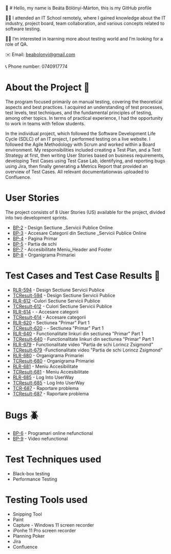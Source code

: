 :wave: # Hello, my name is Beáta Bölönyi-Márton, this is my GitHub profile

:woman_student: I attended an IT School remotely, where I gained knowledge about the IT industry, project board, team collaboration, and various concepts related to software testing.

:woman_technologist: I’m interested in learning more about testing world and I’m looking for a role of QA.

:envelope: Email: beabolonyi@gmail.com

:telephone_receiver: Phone number: 0740917774


# About the Project :gem:
The program focused primarily on manual testing, covering the theoretical aspects and best practices. I acquired an understanding of test processes, test levels, test techniques, and the fundamental principles of testing, among other topics. In terms of practical experience, I had the opportunity to work in teams with fellow students.

In the individual project, which followed the Software Development Life Cycle (SDLC) of an IT project, I performed testing on a live website. I followed the Agile Methodology with Scrum and worked within a Board environment. My responsibilities included creating a Test Plan, and a Test Strategy at first, then writing User Stories based on business requirements, developing Test Cases using Test Case Lab, identifying, and reporting bugs using Jira, then finally generating a Metrics Report that provided an overview of Test Cases. All relevant documentationwas uploaded to Confluence.

# User Stories 
The project consists of 8 User Stories (US) available for the project, divided into two development sprints.

- [BP-2](https://github.com/beabolonyi/Manual_Tester_Final_Project/blob/77823876bb4e807efc90fe3408e7deab545c8c5c/User%20Stories/%5B%23BP-2%5D%20Design%20Sectiune%20_Servicii%20Publice%20Online_.pdf) - Design Sectiune _Servicii Publice Online
- [BP-3](https://github.com/beabolonyi/Manual_Tester_Final_Project/blob/0c0c558bcb68a4a2bd98309b191c9398bc76e835/User%20Stories/%5B%23BP-3%5D%20Accesare%20Categorii%20din%20Sectiune%20_Servicii%20Publice%20Online_.pdf) - Accesare Categorii din Sectiune _Servicii Publice Online
- [BP-4](https://github.com/beabolonyi/Manual_Tester_Final_Project/blob/0c0c558bcb68a4a2bd98309b191c9398bc76e835/User%20Stories/%5B%23BP-4%5D%20Pagina%20Primar%20-%20Part%201.pdf) - Pagina Primar
- [BP-5](https://github.com/beabolonyi/Manual_Tester_Final_Project/blob/0c0c558bcb68a4a2bd98309b191c9398bc76e835/User%20Stories/%5B%23BP-5%5D%20Partia%20de%20schi.pdf) - Partia de schi
- [BP-7](https://github.com/beabolonyi/Manual_Tester_Final_Project/blob/e2789c11bf75669792562d3f342ab3e301f85520/User%20Stories/%5B%23BP-7%5D%20Accesibilitate%20Meniu_Header%20and%20Footer.pdf) - Accesibilitate Meniu_Header and Footer
- [BP-8](https://github.com/beabolonyi/Manual_Tester_Final_Project/blob/0c0c558bcb68a4a2bd98309b191c9398bc76e835/User%20Stories/%5B%23BP-8%5D%20Organigrama%20Primariei.pdf) - Organigrama Primariei

# Test Cases and Test Case Results :green_book:
- [RLR-594](https://github.com/beabolonyi/Manual_Tester_Final_Project/blob/30589272362c52d1fdd6a39838992b3307f54b17/Test%20Cases%20%2B%20Test%20Case%20Results/RLR-594.pdf) - Design Sectiune Servicii Publice
- [TCResult-594](https://github.com/beabolonyi/Manual_Tester_Final_Project/blob/3015e64c968ceecda476f7c686fcdf6fd557b703/Documentation/Test%20Cases%20%2B%20Test%20Case%20Results/TCResult_594.pdf) - Design Sectiune Servicii Publice
- [RLR-612](https://github.com/beabolonyi/Manual_Tester_Final_Project/blob/30589272362c52d1fdd6a39838992b3307f54b17/Test%20Cases%20%2B%20Test%20Case%20Results/RLR-612.pdf) -Culori Sectiune Servicii Publice
- [TCResult-612](https://github.com/beabolonyi/Manual_Tester_Final_Project/blob/30589272362c52d1fdd6a39838992b3307f54b17/Test%20Cases%20%2B%20Test%20Case%20Results/TCResult-612.pdf) - Culori Sectiune Servicii Publice
- [RLR-614](https://github.com/beabolonyi/Manual_Tester_Final_Project/blob/30589272362c52d1fdd6a39838992b3307f54b17/Test%20Cases%20%2B%20Test%20Case%20Results/RLR-614.pdf) - - Accesare categorii
- [TCResult-614](https://github.com/beabolonyi/Manual_Tester_Final_Project/blob/30589272362c52d1fdd6a39838992b3307f54b17/Test%20Cases%20%2B%20Test%20Case%20Results/TCResult-614.pdf) - Accesare categorii
- [RLR-620](https://github.com/beabolonyi/Manual_Tester_Final_Project/blob/30589272362c52d1fdd6a39838992b3307f54b17/Test%20Cases%20%2B%20Test%20Case%20Results/RLR-620.pdf) - Sectiunea "Primar" Part 1
- [TCResult-620](https://github.com/beabolonyi/Manual_Tester_Final_Project/blob/30589272362c52d1fdd6a39838992b3307f54b17/Test%20Cases%20%2B%20Test%20Case%20Results/TCResult-620.pdf) - - Sectiunea "Primar" Part 1
- [RLR-640](https://github.com/beabolonyi/Manual_Tester_Final_Project/blob/30589272362c52d1fdd6a39838992b3307f54b17/Test%20Cases%20%2B%20Test%20Case%20Results/RLR-640.pdf) - Functionalitate linkuri din sectiunea "Primar" Part 1
- [TCResult-640](https://github.com/beabolonyi/Manual_Tester_Final_Project/blob/30589272362c52d1fdd6a39838992b3307f54b17/Test%20Cases%20%2B%20Test%20Case%20Results/TCResult-640.pdf) - Functionalitate linkuri din sectiunea "Primar" Part 1
- [RLR-679](https://github.com/beabolonyi/Manual_Tester_Final_Project/blob/30589272362c52d1fdd6a39838992b3307f54b17/Test%20Cases%20%2B%20Test%20Case%20Results/RLR-679.pdf) - Functionalitate video "Partia de schi Lorincz Zsigmond"
- [TCResult-679](https://github.com/beabolonyi/Manual_Tester_Final_Project/blob/30589272362c52d1fdd6a39838992b3307f54b17/Test%20Cases%20%2B%20Test%20Case%20Results/TCResult-679.pdf) -Functionalitate video "Partia de schi Lorincz Zsigmond"
- [RLR-680](https://github.com/beabolonyi/Manual_Tester_Final_Project/blob/30589272362c52d1fdd6a39838992b3307f54b17/Test%20Cases%20%2B%20Test%20Case%20Results/RLR-680.pdf) - Organigrama Primariei
- [TCResult-680](https://github.com/beabolonyi/Manual_Tester_Final_Project/blob/30589272362c52d1fdd6a39838992b3307f54b17/Test%20Cases%20%2B%20Test%20Case%20Results/TCResult-680.pdf) - Organigrama Primariei
- [RLR-681](https://github.com/beabolonyi/Manual_Tester_Final_Project/blob/30589272362c52d1fdd6a39838992b3307f54b17/Test%20Cases%20%2B%20Test%20Case%20Results/RLR-681.pdf) - Meniu Accesibilitate
- [TCResult-681](https://github.com/beabolonyi/Manual_Tester_Final_Project/blob/30589272362c52d1fdd6a39838992b3307f54b17/Test%20Cases%20%2B%20Test%20Case%20Results/TCResult-681.pdf) - Meniu Accesibilitate
- [RLR-685](https://github.com/beabolonyi/Manual_Tester_Final_Project/blob/30589272362c52d1fdd6a39838992b3307f54b17/Test%20Cases%20%2B%20Test%20Case%20Results/RLR-685.pdf) - Log Into UserWay
- [TCResult-685](https://github.com/beabolonyi/Manual_Tester_Final_Project/blob/30589272362c52d1fdd6a39838992b3307f54b17/Test%20Cases%20%2B%20Test%20Case%20Results/TCResult-685.pdf) - Log Into UserWay
- [TCR-687](https://github.com/beabolonyi/Manual_Tester_Final_Project/blob/30589272362c52d1fdd6a39838992b3307f54b17/Test%20Cases%20%2B%20Test%20Case%20Results/RLR-687.pdf) - Raportare problema
- [TCResult-687](https://github.com/beabolonyi/Manual_Tester_Final_Project/blob/30589272362c52d1fdd6a39838992b3307f54b17/Test%20Cases%20%2B%20Test%20Case%20Results/TCResult-687.pdf) - Raportare problema

# Bugs :beetle:
- [BP-6](https://github.com/beabolonyi/Manual_Tester_Final_Project/blob/482ea4cb551c0e3763f3b6c4610e8e4101210390/Defect%20Reports/%5B%23BP-6%5D%20Programari%20online%20nefunctional.pdf) - Programari online nefunctional
- [BP-9](https://github.com/beabolonyi/Manual_Tester_Final_Project/blob/482ea4cb551c0e3763f3b6c4610e8e4101210390/Defect%20Reports/%5B%23BP-9%5D%20Video%20nefunctional.pdf) - Video nefunctional

# Test Techniques used 
- Black-box testing
- Performance Testing

# Testing Tools used
- Snipping Tool
- Paint
- Capture - Windows 11 screen recorder
- iPonhe 11 Pro screen recorder
- Planning Poker
- Jira
- Confluence
